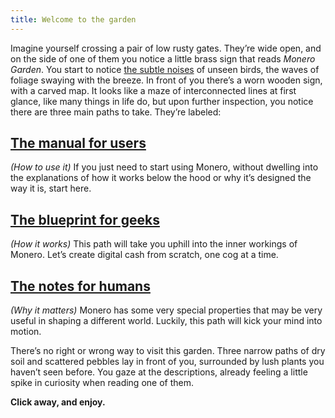 ```yaml
---
title: Welcome to the garden
---
```

Imagine yourself crossing a pair of low rusty gates. They’re wide open, and on the side of one of them you notice a little brass sign that reads *Monero Garden*. You start to notice [the subtle noises](https://mynoise.net/NoiseMachines/japaneseGardenSoundscapeGenerator.php) of unseen birds, the waves of foliage swaying with the breeze.  In front of you there’s a worn wooden sign, with a carved map. It looks like a maze of interconnected lines at first glance, like many things in life do, but upon further inspection, you notice there are three main paths to take. They’re labeled:
## [The manual for users](1.01_get-started.md)
*(How to use it)*
If you just need to start using Monero, without dwelling into the explanations of how it works below the hood or why it’s designed the way it is, start here.
## [The blueprint for geeks](2.00-lets_do_it.md)
*(How it works)*
This path will take you uphill into the inner workings of Monero. Let’s create digital cash from scratch, one cog at a time.
## [The notes for humans](3.01-monero_rabbithole.md)
*(Why it matters)*
Monero has some very special properties that may be very useful in shaping a different world. Luckily, this path will kick your mind into motion.


There’s no right or wrong way to visit this garden. Three narrow paths of dry soil and scattered pebbles lay in front of you, surrounded by lush plants you haven’t seen before. You gaze at the descriptions, already feeling a little spike in curiosity when reading one of them.

**Click away, and enjoy.**